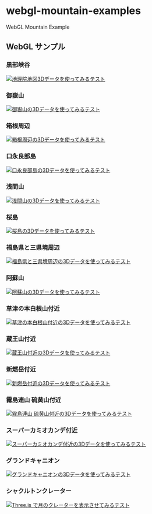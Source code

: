 ﻿# webgl-mountain-examples

WebGL Mountain Example

## WebGL サンプル

### 黒部峡谷

[![地理院地図3Dデータを使ってみるテスト](jsdo.it/cx20/assets/screenshot/l4shv.jpg)](https://cx20.github.io/webgl-mountain-examples/jsdo.it/cx20/l4shv/ "地理院地図3Dデータを使ってみるテスト")

### 御嶽山

[![御嶽山の3Dデータを使ってみるテスト](jsdo.it/cx20/assets/screenshot/6GrB.jpg)](https://cx20.github.io/webgl-mountain-examples/jsdo.it/cx20/6GrB/ "御嶽山の3Dデータを使ってみるテスト")

### 箱根周辺

[![箱根周辺の3Dデータを使ってみるテスト](jsdo.it/cx20/assets/screenshot/ljKt.jpg)](https://cx20.github.io/webgl-mountain-examples/jsdo.it/cx20/ljKt/ "箱根周辺の3Dデータを使ってみるテスト")

### 口永良部島

[![口永良部島の3Dデータを使ってみるテスト](jsdo.it/cx20/assets/screenshot/sk7v.jpg)](https://cx20.github.io/webgl-mountain-examples/jsdo.it/cx20/sk7v/ "口永良部島の3Dデータを使ってみるテスト")

### 浅間山

[![浅間山の3Dデータを使ってみるテスト](jsdo.it/cx20/assets/screenshot/6vyu.jpg)](https://cx20.github.io/webgl-mountain-examples/jsdo.it/cx20/6vyu/ "浅間山の3Dデータを使ってみるテスト")

### 桜島

[![桜島の3Dデータを使ってみるテスト](jsdo.it/cx20/assets/screenshot/tDAV5.jpg)](https://cx20.github.io/webgl-mountain-examples/jsdo.it/cx20/tDAV5/ "桜島の3Dデータを使ってみるテスト")

### 福島県と三県境周辺

[![福島県と三県境周辺の3Dデータを使ってみるテスト](jsdo.it/cx20/assets/screenshot/2oVv1.jpg)](https://cx20.github.io/webgl-mountain-examples/jsdo.it/cx20/2oVv1/ "福島県と三県境周辺の3Dデータを使ってみるテスト")

### 阿蘇山

[![阿蘇山の3Dデータを使ってみるテスト](jsdo.it/cx20/assets/screenshot/wtNjT.jpg)](https://cx20.github.io/webgl-mountain-examples/jsdo.it/cx20/wtNjT/ "阿蘇山の3Dデータを使ってみるテスト")

### 草津の本白根山付近

[![草津の本白根山付近の3Dデータを使ってみるテスト](jsdo.it/cx20/assets/screenshot/c48E.jpg)](https://cx20.github.io/webgl-mountain-examples/jsdo.it/cx20/c48E/ "草津の本白根山付近の3Dデータを使ってみるテスト")

### 蔵王山付近

[![蔵王山付近の3Dデータを使ってみるテスト](jsdo.it/cx20/assets/screenshot/2rwl.jpg)](https://cx20.github.io/webgl-mountain-examples/jsdo.it/cx20/2rwl/ "蔵王山付近の3Dデータを使ってみるテスト")

### 新燃岳付近

[![新燃岳付近の3Dデータを使ってみるテスト](jsdo.it/cx20/assets/screenshot/GhZA.jpg)](https://cx20.github.io/webgl-mountain-examples/jsdo.it/cx20/GhZA/ "新燃岳付近の3Dデータを使ってみるテスト")

### 霧島連山 硫黄山付近

[![霧島連山 硫黄山付近の3Dデータを使ってみるテスト](jsdo.it/cx20/assets/screenshot/SLj8.jpg)](https://cx20.github.io/webgl-mountain-examples/jsdo.it/cx20/SLj8/ "霧島連山 硫黄山付近の3Dデータを使ってみるテスト")

<!--
### えびの高原から硫黄山方向

[![えびの高原から硫黄山方向の3Dデータを使ってみるテスト](jsdo.it/cx20/assets/screenshot/k7Nt.jpg)](https://cx20.github.io/webgl-mountain-examples/jsdo.it/cx20/k7Nt/ "えびの高原から硫黄山方向の3Dデータを使ってみるテスト")
-->

### スーパーカミオカンデ付近

[![スーパーカミオカンデ付近の3Dデータを使ってみるテスト](jsdo.it/cx20/assets/screenshot/UDCT.jpg)](https://cx20.github.io/webgl-mountain-examples/jsdo.it/cx20/UDCT/ "スーパーカミオカンデ付近の3Dデータを使ってみるテスト")

### グランドキャニオン

[![グランドキャニオンの3Dデータを使ってみるテスト](jsdo.it/cx20/assets/screenshot/qzhR.jpg)](https://cx20.github.io/webgl-mountain-examples/jsdo.it/cx20/qzhR/ "グランドキャニオンの3Dデータを使ってみるテスト")

### シャクルトンクレーター

[![Three.js で月のクレーターを表示させてみるテスト](jsdo.it/cx20/assets/screenshot/u4aV.jpg)](https://cx20.github.io/webgl-mountain-examples/jsdo.it/cx20/u4aV/ "Three.js で月のクレーターを表示させてみるテスト")
